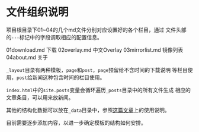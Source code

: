 文件组织说明
============

项目根目录下01~04的几个md文件分别对应设置好的各个栏目，通过
文件头部的``---``标记中的字段调取相应的配置信息。

01download.md       下载
02overlay.md        中文Overlay
03mirrorlist.md     镜像列表
04about.md          关于

``_layout``目录有两种模板，``page``和``post``，``page``预留给不含时间的下载说明
等栏目使用，``post``给新闻这种包含时间的栏目使用。

``index.html``中的``site.posts``变量会循环遍历``_posts``目录中的所有文件生成
相应的文章条目，可以用来放新闻。

其他的结构化数据可以放在``_data``目录中，参照[这篇文章](http://jekyllrb.com/docs/datafiles/)上的使用说明。

目前需要逐步添加内容，以进一步确定模板的结构如何安排。
